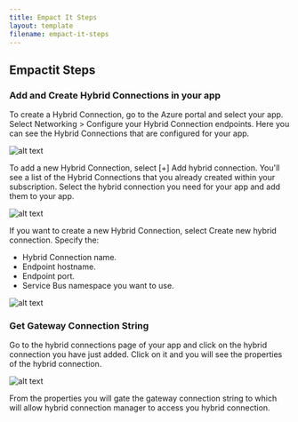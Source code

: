 ```yaml
---
title: Empact It Steps
layout: template
filename: empact-it-steps
--- 
```


## Empactit Steps
### Add and Create Hybrid Connections in your app

To create a Hybrid Connection, go to the Azure portal and select your app. 
Select Networking > Configure your Hybrid Connection endpoints. Here you can see the Hybrid Connections that are configured for your app.

![alt text](https://docs.microsoft.com/en-us/azure/app-service/media/app-service-hybrid-connections/hybridconn-portal.png)

To add a new Hybrid Connection, select [+] Add hybrid connection. You'll see a list of the Hybrid Connections that you already created within your subscription. 
Select the hybrid connection you need for your app and add them to your app.

![alt text](https://docs.microsoft.com/en-us/azure/app-service/media/app-service-hybrid-connections/hybridconn-addhc.png)

If you want to create a new Hybrid Connection, select Create new hybrid connection. Specify the:

* Hybrid Connection name.
* Endpoint hostname.
* Endpoint port.
* Service Bus namespace you want to use.

![alt text](https://docs.microsoft.com/en-us/azure/app-service/media/app-service-hybrid-connections/hybridconn-createhc.png)

### Get Gateway Connection String

Go to the hybrid connections page of your app and click on the hybrid connection you have just added.
Click on it and you will see the properties of the  hybrid connection.

![alt text](https://docs.microsoft.com/en-us/azure/app-service/media/app-service-hybrid-connections/hybridconn-properties.png)

From the properties you will gate the gateway connection string to which will allow hybrid connection manager to access you hybrid connection.

